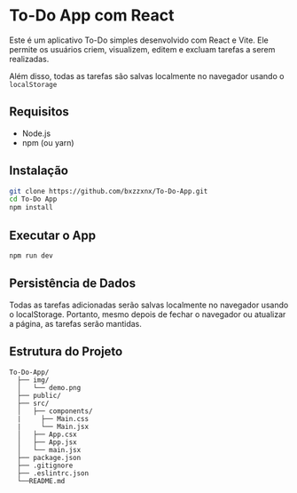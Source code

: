 # To-Do App com React 

Este é um aplicativo To-Do simples desenvolvido com React e Vite. Ele permite os usuários criem, visualizem, editem e excluam tarefas a serem realizadas.

Além disso, todas as tarefas são salvas localmente no navegador usando o `localStorage`

## Requisitos
- Node.js 
- npm (ou yarn)

## Instalação 

```bash
git clone https://github.com/bxzzxnx/To-Do-App.git
cd To-Do App
npm install
```

## Executar o App
```bash
npm run dev
```

## Persistência de Dados

Todas as tarefas adicionadas serão salvas localmente no navegador usando o localStorage. Portanto, mesmo depois de fechar o navegador ou atualizar a página, as tarefas serão mantidas.

## Estrutura do Projeto

```
To-Do-App/
  ├── img/
  │   └── demo.png
  ├── public/
  ├── src/
  │   ├── components/
  |     ├── Main.css
  |     └── Main.jsx
  │   ├── App.csx
  │   ├── App.jsx
  │   └── main.jsx
  ├── package.json
  ├── .gitignore
  ├── .eslintrc.json
  └──README.md

```